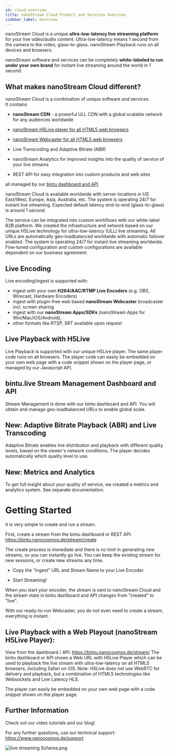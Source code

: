 ```yaml
---
id: cloud_overview
title: nanoStream Cloud Product and Services Overview
sidebar_label: Overview
---
```


nanoStream Cloud is a unique **ultra-low-latency live streaming platform** for your live video/audio content. Ultra-low-latency means 1 second from the camera to the video, glass-to-glass. nanoStream Playback runs on all devices and browsers.

nanoStream software and services can be completely **white-labeled to run under your own brand** for instant live streaming around the world in 1 second.

## What makes nanoStream Cloud different?

nanoStream Cloud is a combination of unique software and services. <br>
It contains 

- **nanoStream CDN** - a powerful ULL CDN with a global scalable network for any audiences worldwide

- [nanoStream H5Live player for all HTML5 web browsers](../nanoplayer/nanoplayer_introduction)

- [nanoStream Webcaster for all HTML5 web browsers](../webrtc/nanostream_webrtc_introduction)

- Live Transcoding and Adaptive Bitrate (ABR) 

- nanoStream Analytics for improved insights into the quality of service of your live streams

- REST API for easy integration into custom products and web sites

all managed by our [bintu dashboard and API](../bintu_api)  

nanoStream Cloud is available worldwide with server locations in US East/West, Europe, Asia, Australia, etc. 
The system is operating 24/7 for instant live streaming. 
Expected default latency end-to-end (glass-to-glass) is around 1 second. 

The service can be integrated into custom workflows with our white-label B2B platform.
We created the infrastructure and network based on our unique H5Live technology for ultra-low-latency (ULL) live streaming. 
All URLs are automatically geo-loadbalanced worldwide with automatic failover enabled. 
The system is operating 24/7 for instant live streaming worldwide. 
Fine-tuned configuration and custom configurations are available dependent on our business agreement.

## Live Encoding
Live encoding/ingest is supported with:

- ingest with your own **H264/AAC/RTMP Live Encoders** (e.g. OBS, Wirecast, Hardware Encoders)
- ingest with plugin-free web based **nanoStream Webcaster** broadcaster incl. screen sharing
- ingest with our **nanoStream Apps/SDKs** (nanoStream Apps for Win/Mac/iOS/Android),
- other formats like RTSP, SRT available upon request

## Live Playback with H5Live
Live Playback is supported with our unique H5Live player. The same player code runs on all browsers.
The player code can easily be embedded on your own web page with a code snippet shown on the player page,
or managed by our Javascript API.

## bintu.live Stream Management Dashboard and API
Stream Management is done with our bintu dashboard and API. 
You will obtain and manage geo-loadbalanced URLs to enable global scale.

## New: Adaptive Bitrate Playback (ABR) and Live Transcoding
Adaptive Bitrate enables live distribution and playback with different quality levels,
based on the viewer's network conditions. The player decides automatically which quality level to use.

## New: Metrics and Analytics
To get full insight about your quality of service, we created a metrics and analytics system. See separate documentation.

# Getting Started

It is very simple to create and run a stream.

First, create a stream from the bintu dashboard or REST API:
https://bintu.nanocosmos.de/stream/create

The create process is immediate and there is no limit in generating new streams, so you can instantly go live. 
You can keep the existing stream for new sessions, or create new streams any time.

- Copy the "Ingest" URL and Stream Name to your Live Encoder.

- Start Streaming!

When you start your encoder, the stream is sent to nanoStream Cloud and the stream state in bintu dashboard and API changes from "created" to "live".

With our ready-to-run Webcaster, you do not even need to create a stream, everything is instant.

## Live Playback with a Web Playout (nanoStream H5Live Player):

View from the dashboard / API: https://bintu.nanocosmos.de/stream/
The bintu dashboard or API shows a Web URL with H5Live Player which can be used to playback the live stream with ultra-low-latency on all HTML5 browsers, including Safari on iOS. Note: H5Live does not use WebRTC for delivery and playback, but a combination of HTML5 technologies like Websockets and Low Latency HLS.

The player can easily be embedded on your own web page with a code snippet shown on the player page. 


## Further Information

Check out our video tutorials and our blog!

For any further questions, use our technical support: https://www.nanocosmos.de/support


![live streaming Schema.png](https://www.nanocosmos.de/v6/images/nanoStreamCloud-Schema20-1.png)
